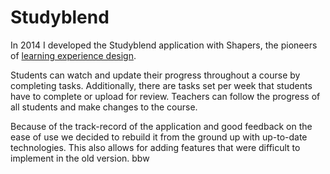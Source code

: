 <!--
  slug: studyblendII
  type: fortpolio
  excerpt: Complete rebuild of an online learning tool. The application allows teachers and students to track their progress during a course. The reimplementation with up-to-date technologies makes adding new features easier and automates a lot that was previously manually configured.
  categories: JavaScript, HTML/CSS, framework, mobile
  tags: JavaScript, React, REST, NodeJS, MongoDB, Imagekit, Sendgrid, Netlify, Jest, Cypress
  clients: Shapers
  thumbnail: HSO-App-students.png
  thumbnailVideo: testStudyBlend.mp4
  image: HSO-App-students.png
  images: HSO-App-mobile-login.png, HSO-App-mobile-week-1.png, HSO-App-mobile-group-tasks.png, HSO-App-mobile-menu.png, HSO-App-profile.png, HSO-App-overview.png, HSO-App-week-1.png, HSO-App-students.png, HSO-App-student.png, HSO-App-settings.png
  inCv: true
  inPortfolio: true
  dateFrom: 2022-05-11
  dateTo: 2023-03-11
-->

# Studyblend

In 2014 I developed the Studyblend application with Shapers, the pioneers of [learning experience design](https://lxd.org/).

Students can watch and update their progress throughout a course by completing tasks. Additionally, there are tasks set per week that students have to complete or upload for review.
Teachers can follow the progress of all students and make changes to the course.

Because of the track-record of the application and good feedback on the ease of use we decided to rebuild it from the ground up with up-to-date technologies. This also allows for adding features that were difficult to implement in the old version. 
bbw